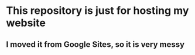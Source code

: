 # This repository is just for hosting my website
## I moved it from Google Sites, so it is very messy